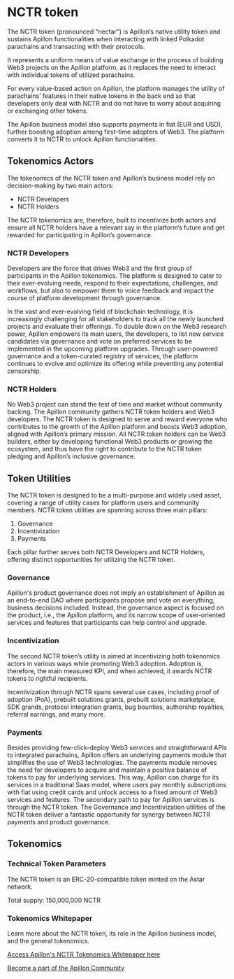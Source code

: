 # NCTR token

The NCTR token (pronounced “nectar”) is Apillon’s native utility token and sustains Apillon functionalities when interacting with linked Polkadot parachains and transacting with their protocols.

It represents a uniform means of value exchange in the process of building Web3 projects on the Apillon platform, as it replaces the need to interact with individual tokens of utilized parachains.

For every value-based action on Apillon, the platform manages the utility of parachains’ features in their native tokens in the back end so that developers only deal with NCTR and do not have to worry about acquiring or exchanging other tokens.

The Apillon business model also supports payments in fiat (EUR and USD), further boosting adoption among first-time adopters of Web3. The platform converts it to NCTR to unlock Apillon functionalities.

## Tokenomics Actors

The tokenomics of the NCTR token and Apillon’s business model rely on decision-making by two main actors:
* NCTR Developers
* NCTR Holders

The NCTR tokenomics are, therefore, built to incentivize both actors and ensure all NCTR holders have a relevant say in the platform’s future and get rewarded for participating in Apillon’s governance.

### NCTR Developers

Developers are the force that drives Web3 and the first group of participants in the Apillon tokenomics. The platform is designed to cater to their ever-evolving needs, respond to their expectations, challenges, and workflows, but also to empower them to voice feedback and impact the course of platform development through governance.

In the vast and ever-evolving field of blockchain technology, it is increasingly challenging for all stakeholders to track all the newly launched projects and evaluate their offerings. To double down on the Web3 research power, Apillon empowers its main users, the developers, to list new service candidates via governance and vote on preferred services to be implemented in the upcoming platform upgrades.
Through user-powered governance and a token-curated registry of services, the platform continues to evolve and optimize its offering while preventing any potential censorship.

### NCTR Holders

No Web3 project can stand the test of time and market without community backing. The Apillon community gathers NCTR token holders and Web3 developers.
The NCTR token is designed to serve and reward everyone who contributes to the growth of the Apillon platform and boosts Web3 adoption, aligned with Apillon’s primary mission.
All NCTR token holders can be Web3 builders, either by developing functional Web3 products or growing the ecosystem, and thus have the right to contribute to the NCTR token pledging and Apillon’s inclusive governance.

## Token Utilities

The NCTR token is designed to be a multi-purpose and widely used asset, covering a range of utility cases for platform users and community members.
NCTR token utilities are spanning across three main pillars:
1. Governance
2. Incentivization
3. Payments

Each pillar further serves both NCTR Developers and NCTR Holders, offering distinct opportunities for utilizing the NCTR token.

### Governance

Apillon's product governance does not imply an establishment of Apillon as an end-to-end DAO where participants propose and vote on everything, business decisions included.
Instead, the governance aspect is focused on the product, i.e., the Apillon platform, and its narrow scope of user-oriented services and features that participants can help control and upgrade.

### Incentivization

The second NCTR token’s utility is aimed at incentivizing both tokenomics actors in various ways while promoting Web3 adoption. Adoption is, therefore, the main measured KPI, and when achieved, it awards NCTR tokens to rightful recipients.

Incentivization through NCTR spans several use cases, including proof of adoption (PoA), prebuilt solutions grants, prebuilt solutions marketplace, SDK grands, protocol integration grants, bug bounties, authorship royalties, referral earnings, and many more.

### Payments

Besides providing few-click-deploy Web3 services and straightforward APIs to integrated parachains, Apillon offers an underlying payments module that simplifies the use of Web3 technologies.
The payments module removes the need for developers to acquire and maintain a positive balance of tokens to pay for underlying services. This way, Apillon can charge for its services in a traditional Saas model, where users pay monthly subscriptions with fiat using credit cards and unlock access to a fixed amount of Web3 services and features.
The secondary path to pay for Apillon services is through the NCTR token.
The Governance and Incentivization utilities of the NCTR token deliver a fantastic opportunity for synergy between NCTR payments and product governance.

## Tokenomics

### Technical Token Parameters

The NCTR token is an ERC-20-compatible token minted on the Astar network.

Total supply: 150,000,000 NCTR

### Tokenomics Whitepaper

Learn more about the NCTR token, its role in the Apillon business model, and the general tokenomics.

[Access Apillon's NCTR Tokenomics Whitepaper here](https://k2k4r8lq6jzzcp7q2sjt5jhuuyjnb7y1nlfase5zepjzxwjttbxp8wp9.ipns.nectarnode.io/?token=eyJhbGciOiJIUzI1NiIsInR5cCI6IkpXVCJ9.eyJjaWQiOiJrMms0cjhscTZqenpjcDdxMnNqdDVqaHV1eWpuYjd5MW5sZmFzZTV6ZXBqenh3anR0YnhwOHdwOSIsInByb2plY3RfdXVpZCI6IjI4N2JkZmM3LTUwMzgtNDAzNi1iMzgzLWFjMzk5ZjBkZTdiMSIsImlhdCI6MTcwOTI5ODQ4OCwic3ViIjoiSVBGUy10b2tlbiJ9.GoxuuxoRGOIsEtgdumzPFhKWcGJufvW0KXeBeFlnjCo)

[Become a part of the Apillon Community](https://discord.gg/yX3gTw36C4)
